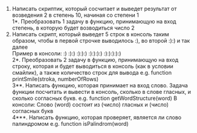 1. Написать скриптик, который сосчитает и выведет результат от возведения 2 в степень 10, начиная со степени 1  
1*. Преобразовать 1 задачу в функцию, принимающую на вход степень, в которую будет возводиться число 2  
2. Написать скрипт, который выведет 5 строк в консоль таким образом, чтобы в первой строчке выводилось :), во второй :):) и так далее  
Пример в консоли:
:)
:):)
:):):)
:):):):)
:):):):):)  
2*. Преобразовать 2 задачу в функцию, принимающую на вход строку, которая и будет выводиться в консоль (как в условии смайлик), а также количество строк для вывода 
e.g. function printSmile(stroka, numberOfRows)  
3**. Написать функцию, которая принимает на вход слово. Задача функции посчитать и вывести в консоль, сколько в слове гласных, и сколько согласных букв.
e.g. function getWordStructure(word)
В консоли: 
Слово (word) состоит из  (число) гласных и (число) согласных букв  
4***. Написать функцию, которая проверяет, является ли слово палиндромом
e.g. function isPalindrom(word)
